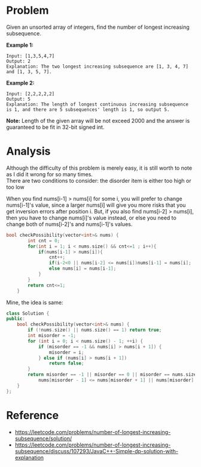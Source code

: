 # Problem

Given an unsorted array of integers, find the number of longest increasing subsequence.

**Example 1:**
```
Input: [1,3,5,4,7]
Output: 2
Explanation: The two longest increasing subsequence are [1, 3, 4, 7] and [1, 3, 5, 7].
```

**Example 2:**
```
Input: [2,2,2,2,2]
Output: 5
Explanation: The length of longest continuous increasing subsequence is 1, and there are 5 subsequences' length is 1, so output 5.
```

**Note:** Length of the given array will be not exceed 2000 and the answer is guaranteed to be fit in 32-bit signed int.

# Analysis
Although the difficulty of this problem is merely easy, it is still worth to note as I did it wrong for so many times.  
There are two conditions to consider: the disorder item is either too high or too low  

When you find nums[i-1] > nums[i] for some i, you will prefer to change nums[i-1]'s value, since a larger nums[i] will give you more risks that you get inversion errors after position i. But, if you also find nums[i-2] > nums[i], then you have to change nums[i]'s value instead, or else you need to change both of nums[i-2]'s and nums[i-1]'s values.

```C++
bool checkPossibility(vector<int>& nums) {
        int cnt = 0;                                                                    //the number of changes
        for(int i = 1; i < nums.size() && cnt<=1 ; i++){
            if(nums[i-1] > nums[i]){
                cnt++;
                if(i-2<0 || nums[i-2] <= nums[i])nums[i-1] = nums[i];                    //modify nums[i-1] of a priority
                else nums[i] = nums[i-1];                                                //have to modify nums[i]
            }
        }
        return cnt<=1;
    } 
```

Mine, the idea is same:
```C++
class Solution {
public:
    bool checkPossibility(vector<int>& nums) {
        if (!nums.size() || nums.size() == 1) return true;
        int misorder = -1;
        for (int i = 0; i < nums.size() - 1; ++i) {
            if (misorder == -1 && nums[i] > nums[i + 1]) {
                misorder = i;
            } else if (nums[i] > nums[i + 1])
                return false;
        }
        return misorder == -1 || misorder == 0 || misorder == nums.size() - 2 ||
            nums[misorder - 1] <= nums[misorder + 1] || nums[misorder] <= nums[misorder + 2];
    }
};
```

# Reference
- https://leetcode.com/problems/number-of-longest-increasing-subsequence/solution/
- https://leetcode.com/problems/number-of-longest-increasing-subsequence/discuss/107293/JavaC++-Simple-dp-solution-with-explanation
